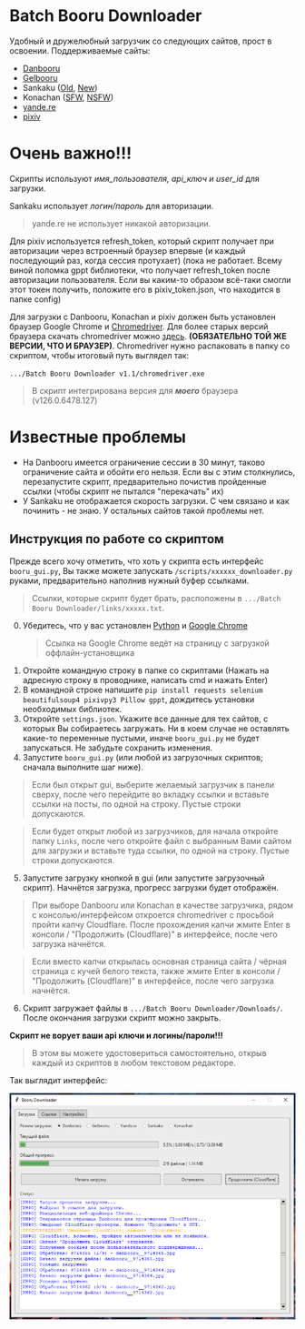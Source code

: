 # Batch Booru Downloader
Удобный и дружелюбный загрузчик со следующих сайтов, прост в освоении.
Поддерживаемые сайты:
* [Danbooru](https://danbooru.donmai.us/)
* [Gelbooru](https://gelbooru.com/)
* Sankaku ([Old](https://chan.sankakucomplex.com/), [New](https://sankaku.app/))
* Konachan ([SFW](https://konachan.net), [NSFW](https://konachan.com/))
* [yande.re](https://yande.re/url)
* [pixiv](https://pixiv.net)

# Очень важно!!!
Скрипты используют *имя_пользователя, api_ключ и user_id* для загрузки. 

Sankaku использует *логин/пароль* для авторизации.
>yande.re не использует никакой авторизации.

Для pixiv используется refresh_token, который скрипт получает при авторизации через встроенный браузер впервые (и каждый последующий раз, когда сессия протухает) (пока не работает. Всему виной поломка gppt библиотеки, что получает refresh_token после авторизации пользователя. Если вы каким-то образом всё-таки смогли этот токен получить, положите его в pixiv_token.json, что находится в папке config)

Для загрузки с Danbooru, Konachan и pixiv должен быть установлен браузер Google Chrome и [Chromedriver](https://googlechromelabs.github.io/chrome-for-testing/). Для более старых версий браузера скачать chromedriver можно [здесь](https://github.com/jsnjack/chromedriver/releases). **(ОБЯЗАТЕЛЬНО ТОЙ ЖЕ ВЕРСИИ, ЧТО И БРАУЗЕР)**.
Chromedriver нужно распаковать в папку со скриптом, чтобы итоговый путь выглядел так:

`.../Batch Booru Downloader v1.1/chromedriver.exe`
> В скрипт интегрирована версия для ***моего*** браузера (v126.0.6478.127)

# Известные проблемы
* На Danbooru имеется ограничение сессии в 30 минут, таково ограничение сайта и обойти его нельзя. Если вы с этим столкнулись, перезапустите скрипт, предварительно почистив пройденные ссылки (чтобы скрипт не пытался "перекачать" их)
* У Sankaku не отображается скорость загрузки. С чем связано и как починить - не знаю. У остальных сайтов такой проблемы нет.

## Инструкция по работе со скриптом
Прежде всего хочу отметить, что хоть у скрипта есть интерфейс `booru_gui.py`, Вы также можете запускать `/scripts/xxxxxx_downloader.py` руками, предварительно наполнив нужный буфер ссылками.
> Ссылки, которые скрипт будет брать, расположены в `.../Batch Booru Downloader/links/xxxxx.txt`.

0) Убедитесь, что у вас установлен [Python](https://www.python.org/downloads/) и [Google Chrome](https://www.google.com/intl/ru/chrome/?standalone=1)
   > Ссылка на Google Chrome ведёт на страницу с загрузкой оффлайн-установщика
1) Откройте командную строку в папке со скриптами (Нажать на адресную строку в проводнике, написать cmd и нажать Enter)
2) В командной строке напишите `pip install requests selenium beautifulsoup4 pixivpy3 Pillow gppt`, дождитесь установки необходимых библиотек.
3) Откройте `settings.json`. Укажите все данные для тех сайтов, с которых Вы собираетесь загружать. Ни в коем случае не оставлять какие-то переменные пустыми, иначе `booru_gui.py` не будет запускаться. Не забудьте сохранить изменения.
4) Запустите `booru_gui.py` (или любой из загрузочных скриптов; сначала выполните шаг ниже). 
  > Если был открыт gui, выберите желаемый загрузчик в панели сверху, после чего перейдите во вкладку ссылки и вставьте ссылки на посты, по одной на строку. Пустые строки допускаются.

  > Если будет открыт любой из загрузчиков, для начала откройте папку `Links`, после чего откройте файл с выбранным Вами сайтом для загрузки и вставьте туда ссылки, по одной на строку. Пустые строки допускаются.
5) Запустите загрузку кнопкой в gui (или запустите загрузочный скрипт). Начнётся загрузка, прогресс загрузки будет отображён. 

  > При выборе Danbooru или Konachan в качестве загрузчика, рядом с консолью/интерфейсом откроется chromedriver с просьбой пройти капчу Cloudflare. После прохождения капчи жмите Enter в консоли / "Продолжить (Cloudflare)" в интерфейсе, после чего загрузка начнётся.

  > Если вместо капчи открылась основная страница сайта / чёрная страница с кучей белого текста, также жмите Enter в консоли / "Продолжить (Cloudflare)" в интерфейсе, после чего загрузка начнётся.

6) Скрипт загружает файлы в `.../Batch Booru Downloader/Downloads/`. После окончания загрузки скрипт можно закрыть.

**Скрипт не ворует ваши api ключи и логины/пароли!!!**
> В этом вы можете удостовериться самостоятельно, открыв каждый из скриптов в любом текстовом редакторе.

Так выглядит интерфейс:

![Интерфейс скрипта](https://github.com/nyan-ame/Batch-Booru-Downloader/blob/main/2025-07-30_175632.png)
